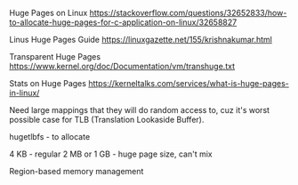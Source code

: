 Huge Pages on Linux
https://stackoverflow.com/questions/32652833/how-to-allocate-huge-pages-for-c-application-on-linux/32658827

Linus Huge Pages Guide
https://linuxgazette.net/155/krishnakumar.html

Transparent Huge Pages
https://www.kernel.org/doc/Documentation/vm/transhuge.txt

Stats on Huge Pages
https://kerneltalks.com/services/what-is-huge-pages-in-linux/


Need large mappings that they will do random access to, cuz it's worst possible case for TLB (Translation Lookaside Buffer).

hugetlbfs - to allocate

4 KB - regular
2 MB or 1 GB - huge page size, can't mix

Region-based memory management

